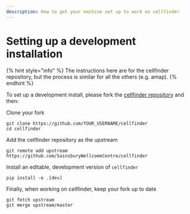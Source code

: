 ```yaml
---
description: How to get your machine set up to work on cellfinder
---
```


# Setting up a development installation

{% hint style="info" %}
The instructions here are for the cellfinder repository, but the process is similar for all the others \(e.g. amap\).
{% endhint %}

To set up a development install, please fork the [cellfinder repository](https://github.com/SainsburyWellcomeCentre/cellfinder) and then:

Clone your fork

```text
git clone https://github.com/YOUR_USERNAME/cellfinder
cd cellfinder
```

Add the cellfinder repository as the upstream

```text
git remote add upstream https://github.com/SainsburyWellcomeCentre/cellfinder
```

Install an editable, development version of `cellfinder`

```text
pip install -e .[dev]
```

Finally, when working on cellfinder, keep your fork up to date

```text
git fetch upstream
git merge upstream/master
```

